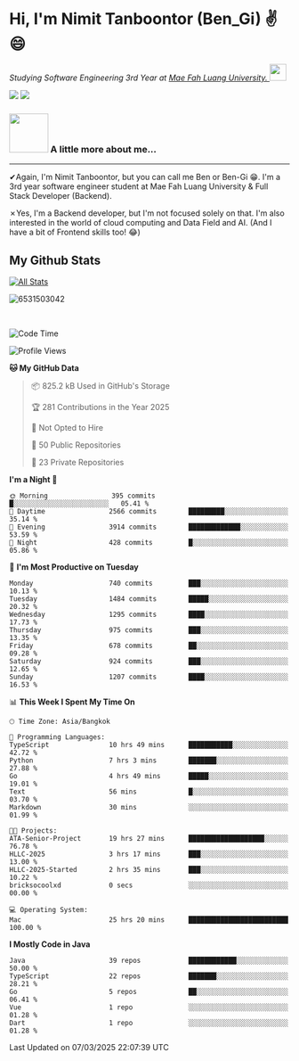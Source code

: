 # Hi, I'm Nimit Tanboontor (Ben_Gi) ✌😄
<p><em>Studying Software Engineering 3rd Year at <a href="https://en.mfu.ac.th/home.html"> Mae Fah Luang University.
</a><img src="https://media.giphy.com/media/WUlplcMpOCEmTGBtBW/giphy.gif" width="30"> </em></p>


[![](https://img.shields.io/badge/linkedin-%230077B5.svg?style=for-the-badge&logo=linkedin)]([https://www.linkedin.com/in/thanaphoom-babparn/](https://www.linkedin.com/in/nimit-tanbooutor-798139246/))
[![](https://img.shields.io/badge/Medium-12100E?style=for-the-badge&logo=medium&logoColor=white)](https://medium.com/@nimittanbooutor)

### <img src="https://media.giphy.com/media/VgCDAzcKvsR6OM0uWg/giphy.gif" width="70"> A little more about me...  

<hr> <!-- Horizontal line -->

&#10004;Again, I'm Nimit Tanboontor, but you can call me Ben or Ben-Gi 😁. I'm a 3rd year software engineer student at Mae Fah Luang University & Full Stack Developer (Backend).

&#10007;Yes, I'm a Backend developer, but I'm not focused solely on that. I'm also interested in the world of cloud computing and Data Field and AI. (And I have a bit of Frontend skills too! 😂)


## My Github Stats

[![All Stats](https://github-readme-stats.vercel.app/api?username=6531503042&show_icons=true&theme=algolia)](https://github.com/6531503042)

<p><img align="center" src="https://github-readme-streak-stats.herokuapp.com/?user=6531503042&" alt="6531503042" /></p>

<br />


<!--START_SECTION:waka-->
![Code Time](http://img.shields.io/badge/Code%20Time-350%20hrs%208%20mins-blue)

![Profile Views](http://img.shields.io/badge/Profile%20Views-24-blue)

**🐱 My GitHub Data** 

> 📦 825.2 kB Used in GitHub's Storage 
 > 
> 🏆 281 Contributions in the Year 2025
 > 
> 🚫 Not Opted to Hire
 > 
> 📜 50 Public Repositories 
 > 
> 🔑 23 Private Repositories 
 > 
**I'm a Night 🦉** 

```text
🌞 Morning                395 commits         █░░░░░░░░░░░░░░░░░░░░░░░░   05.41 % 
🌆 Daytime                2566 commits        █████████░░░░░░░░░░░░░░░░   35.14 % 
🌃 Evening                3914 commits        █████████████░░░░░░░░░░░░   53.59 % 
🌙 Night                  428 commits         █░░░░░░░░░░░░░░░░░░░░░░░░   05.86 % 
```
📅 **I'm Most Productive on Tuesday** 

```text
Monday                   740 commits         ███░░░░░░░░░░░░░░░░░░░░░░   10.13 % 
Tuesday                  1484 commits        █████░░░░░░░░░░░░░░░░░░░░   20.32 % 
Wednesday                1295 commits        ████░░░░░░░░░░░░░░░░░░░░░   17.73 % 
Thursday                 975 commits         ███░░░░░░░░░░░░░░░░░░░░░░   13.35 % 
Friday                   678 commits         ██░░░░░░░░░░░░░░░░░░░░░░░   09.28 % 
Saturday                 924 commits         ███░░░░░░░░░░░░░░░░░░░░░░   12.65 % 
Sunday                   1207 commits        ████░░░░░░░░░░░░░░░░░░░░░   16.53 % 
```


📊 **This Week I Spent My Time On** 

```text
🕑︎ Time Zone: Asia/Bangkok

💬 Programming Languages: 
TypeScript               10 hrs 49 mins      ███████████░░░░░░░░░░░░░░   42.72 % 
Python                   7 hrs 3 mins        ███████░░░░░░░░░░░░░░░░░░   27.88 % 
Go                       4 hrs 49 mins       █████░░░░░░░░░░░░░░░░░░░░   19.01 % 
Text                     56 mins             █░░░░░░░░░░░░░░░░░░░░░░░░   03.70 % 
Markdown                 30 mins             ░░░░░░░░░░░░░░░░░░░░░░░░░   01.99 % 

🐱‍💻 Projects: 
ATA-Senior-Project       19 hrs 27 mins      ███████████████████░░░░░░   76.78 % 
HLLC-2025                3 hrs 17 mins       ███░░░░░░░░░░░░░░░░░░░░░░   13.00 % 
HLLC-2025-Started        2 hrs 35 mins       ███░░░░░░░░░░░░░░░░░░░░░░   10.22 % 
bricksocoolxd            0 secs              ░░░░░░░░░░░░░░░░░░░░░░░░░   00.00 % 

💻 Operating System: 
Mac                      25 hrs 20 mins      █████████████████████████   100.00 % 
```

**I Mostly Code in Java** 

```text
Java                     39 repos            ████████████░░░░░░░░░░░░░   50.00 % 
TypeScript               22 repos            ███████░░░░░░░░░░░░░░░░░░   28.21 % 
Go                       5 repos             ██░░░░░░░░░░░░░░░░░░░░░░░   06.41 % 
Vue                      1 repo              ░░░░░░░░░░░░░░░░░░░░░░░░░   01.28 % 
Dart                     1 repo              ░░░░░░░░░░░░░░░░░░░░░░░░░   01.28 % 
```




 Last Updated on 07/03/2025 22:07:39 UTC
<!--END_SECTION:waka-->
